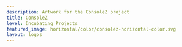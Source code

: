 ```yaml
---
description: Artwork for the ConsoleZ project
title: ConsoleZ
level: Incubating Projects
featured_image: horizontal/color/consolez-horizontal-color.svg
layout: logos
---
```

